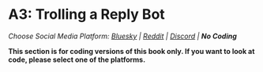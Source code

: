 # A3: Trolling a Reply Bot
_Choose Social Media Platform: <a href='../../../../../bsky/appendix/teaching/03_course_work/03_assignments/a3_troll_reply_bot.html'>Bluesky</a> | <a href='../../../../../reddit/appendix/teaching/03_course_work/03_assignments/a3_troll_reply_bot.html'>Reddit</a> | <a href='../../../../../discord/appendix/teaching/03_course_work/03_assignments/a3_troll_reply_bot.html'>Discord</a> | __No Coding___

__This section is for coding versions of this book only. If you want to look at code, please select one of the platforms.__